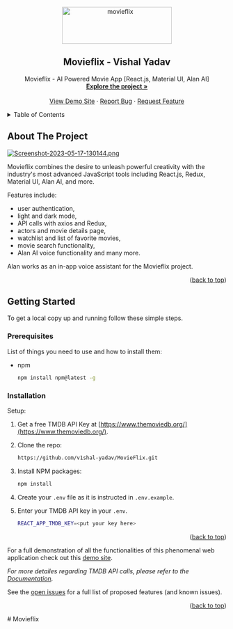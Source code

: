 <div id="top"></div>

<!-- PROJECT [othneildrew] SHIELDS -->

<!-- PROJECT LOGO -->
<br />
<div align="center">
  <a href="https://github.com/v1shal-yadav/MovieFlix">
    <img src="https://fontmeme.com/permalink/230517/1c1670dd6284f8d01001e1c74b52aae3.png" alt="movieflix" width="252" height="85">
  </a>

  <h2 align="center">Movieflix - Vishal Yadav</h2>

  <p align="center">
    Movieflix - AI Powered Movie App [React.js, Material UI, Alan AI]
    <br />
    <a href="https://github.com/2604pr/movieflix"><strong>Explore the project »</strong></a>
    <br />
    <br />
    <a href="https://movieflixe.netlify.app/">View Demo Site</a>
    ·
    <a href="https://github.com/v1shal-yadav/MovieFlix/issues">Report Bug</a>
    ·
    <a href="https://github.com/v1shal-yadav/MovieFlix/issues">Request Feature</a>
  </p>
</div>

<!-- TABLE OF CONTENTS -->
<details>
  <summary>Table of Contents</summary>
  <ol>
    <li>
      <a href="#about-the-project">About The Project</a>
    </li>
    <li>
      <a href="#getting-started">Getting Started</a>
      <ul>
        <li><a href="#prerequisites">Prerequisites</a></li>
        <li><a href="#installation">Installation</a></li>
      </ul>
    </li>
  </ol>
</details>

<!-- ABOUT THE PROJECT -->
## About The Project

[![Screenshot-2023-05-17-130144.png](https://i.postimg.cc/63XgKwfB/Screenshot-2023-05-17-130144.png)](https://postimg.cc/JypP3fFF)

Movieflix combines the desire to unleash powerful creativity with the industry's most advanced JavaScript tools including React.js, Redux, Material UI, Alan AI, and more.

Features include:
* user authentication,
* light and dark mode,
* API calls with axios and Redux,
* actors and movie details page,
* watchlist and list of favorite movies,
* movie search functionality,
* Alan AI voice functionality and many more.

Alan works as an in-app voice assistant for the Movieflix project.

<p align="right">(<a href="#top">back to top</a>)</p>

<!-- GETTING STARTED -->
## Getting Started

To get a local copy up and running follow these simple steps.

### Prerequisites

List of things you need to use and how to install them:
* npm
  ```sh
  npm install npm@latest -g
  ```

### Installation

Setup:

1. Get a free TMDB API Key at [https://www.themoviedb.org/](https://www.themoviedb.org/).
2. Clone the repo:
   ```sh
   https://github.com/v1shal-yadav/MovieFlix.git
   ```
3. Install NPM packages:
   ```sh
   npm install 
   ```
4. Create your `.env` file as it is instructed in `.env.example`.
5. Enter your TMDB API key in your `.env`.

   ```sh
   REACT_APP_TMDB_KEY=<put your key here>
   ```

<p align="right">(<a href="#top">back to top</a>)</p>

For a full demonstration of all the functionalities of this phenomenal web application check out this [demo site](https://movieflixe.netlify.app/).

_For more detailes regarding TMDB API calls, please refer to the [Documentation](https://developers.themoviedb.org/3/getting-started/introduction)._

See the [open issues](https://github.com/v1shal-yadav/MovieFlix/issues) for a full list of proposed features (and known issues).

<p align="right">(<a href="#top">back to top</a>)</p>
# Movieflix
